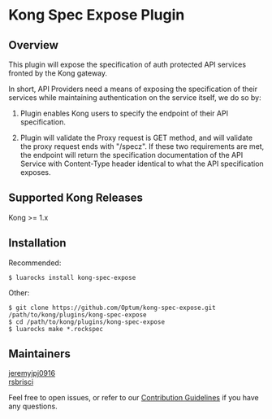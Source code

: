 # Kong Spec Expose Plugin
## Overview
This plugin will expose the specification of auth protected API services fronted by the Kong gateway.

In short, API Providers need a means of exposing the specification of their services while maintaining authentication on the service itself, we do so by:

1. Plugin enables Kong users to specify the endpoint of their API specification.

2. Plugin will validate the Proxy request is GET method, and will validate the proxy request ends with "/specz". If these two requirements are met, the endpoint will return the specification documentation of the API Service with Content-Type header identical to what the API specification exposes.

## Supported Kong Releases
Kong >= 1.x

## Installation
Recommended:
```
$ luarocks install kong-spec-expose
```
Other:
```
$ git clone https://github.com/Optum/kong-spec-expose.git /path/to/kong/plugins/kong-spec-expose
$ cd /path/to/kong/plugins/kong-spec-expose
$ luarocks make *.rockspec
```
## Maintainers
[jeremyjpj0916](https://github.com/jeremyjpj0916)  
[rsbrisci](https://github.com/rsbrisci)  

Feel free to open issues, or refer to our [Contribution Guidelines](https://github.com/Optum/kong-spec-expose/blob/master/CONTRIBUTING.md) if you have any questions.
